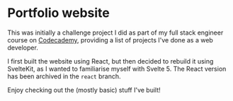 # Portfolio website

This was initially a challenge project I did as part of my full stack engineer course on [Codecademy](https://codecademy.com), providing a list of projects I've done as a web developer.

I first built the website using React, but then decided to rebuild it using SvelteKit, as I wanted to familiarise myself with Svelte 5. The React version has been archived in the `react` branch.

Enjoy checking out the (mostly basic) stuff I've built!
